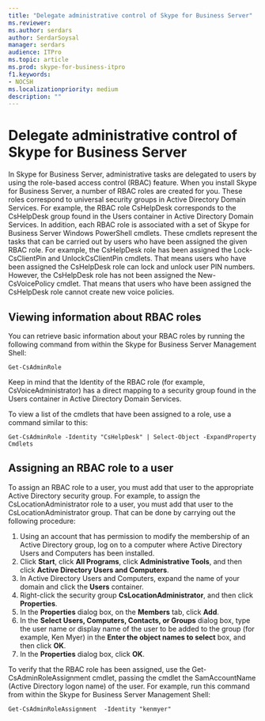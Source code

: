 ```yaml
---
title: "Delegate administrative control of Skype for Business Server"
ms.reviewer: 
ms.author: serdars
author: SerdarSoysal
manager: serdars
audience: ITPro
ms.topic: article
ms.prod: skype-for-business-itpro
f1.keywords:
- NOCSH
ms.localizationpriority: medium
description: ""
---
```


# Delegate administrative control of Skype for Business Server 

In Skype for Business Server, administrative tasks are delegated to users by using the role-based access control (RBAC) feature. When you install Skype for Business Server, a number of RBAC roles are created for you. These roles correspond to universal security groups in Active Directory Domain Services. For example, the RBAC role CsHelpDesk corresponds to the CsHelpDesk group found in the Users container in Active Directory Domain Services. In addition, each RBAC role is associated with a set of Skype for Business Server  Windows PowerShell cmdlets. These cmdlets represent the tasks that can be carried out by users who have been assigned the given RBAC role. For example, the CsHelpDesk role has been assigned the Lock-CsClientPin and UnlockCsClientPin cmdlets. That means users who have been assigned the CsHelpDesk role can lock and unlock user PIN numbers. However, the CsHelpDesk role has not been assigned the New-CsVoicePolicy cmdlet. That means that users who have been assigned the CsHelpDesk role cannot create new voice policies.

## Viewing information about RBAC roles

You can retrieve basic information about your RBAC roles by running the following command from within the Skype for Business Server Management Shell:

`Get-CsAdminRole`

Keep in mind that the Identity of the RBAC role (for example, CsVoiceAdministrator) has a direct mapping to a security group found in the Users container in Active Directory Domain Services.

To view a list of the cmdlets that have been assigned to a role, use a command similar to this:

`Get-CsAdminRole -Identity "CsHelpDesk" | Select-Object -ExpandProperty Cmdlets`

## Assigning an RBAC role to a user

To assign an RBAC role to a user, you must add that user to the appropriate Active Directory security group. For example, to assign the CsLocationAdministrator role to a user, you must add that user to the CsLocationAdministrator group. That can be done by carrying out the following procedure:

1. Using an account that has permission to modify the membership of an Active Directory group, log on to a computer where Active Directory Users and Computers has been installed.
2. Click **Start**, click **All Programs**, click **Administrative Tools**, and then click **Active Directory Users and Computers**.
3. In Active Directory Users and Computers, expand the name of your domain and click the **Users** container.
4. Right-click the security group **CsLocationAdministrator**, and then click **Properties**.
5. In the **Properties** dialog box, on the **Members** tab, click **Add**.
6. In the **Select Users, Computers, Contacts, or Groups** dialog box, type the user name or display name of the user to be added to the group (for example, Ken Myer) in the **Enter the object names to select** box, and then click **OK**.
7. In the **Properties** dialog box, click **OK**.

To verify that the RBAC role has been assigned, use the Get-CsAdminRoleAssignment cmdlet, passing the cmdlet the SamAccountName (Active Directory logon name) of the user. For example, run this command from within the Skype for Business Server Management Shell:

`Get-CsAdminRoleAssignment  -Identity "kenmyer"`
